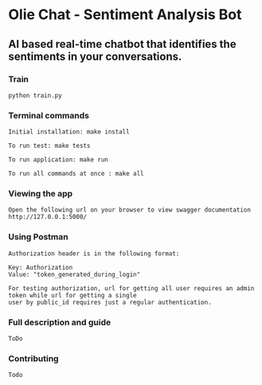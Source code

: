 # Olie Chat - Sentiment Analysis Bot

## AI based real-time chatbot that identifies the sentiments in your conversations.

### Train
    python train.py


### Terminal commands

    Initial installation: make install

    To run test: make tests

    To run application: make run

    To run all commands at once : make all


### Viewing the app ###

    Open the following url on your browser to view swagger documentation
    http://127.0.0.1:5000/


### Using Postman ####

    Authorization header is in the following format:

    Key: Authorization
    Value: "token_generated_during_login"

    For testing authorization, url for getting all user requires an admin token while url for getting a single
    user by public_id requires just a regular authentication.

### Full description and guide ###
    ToDo

### Contributing
    Todo
